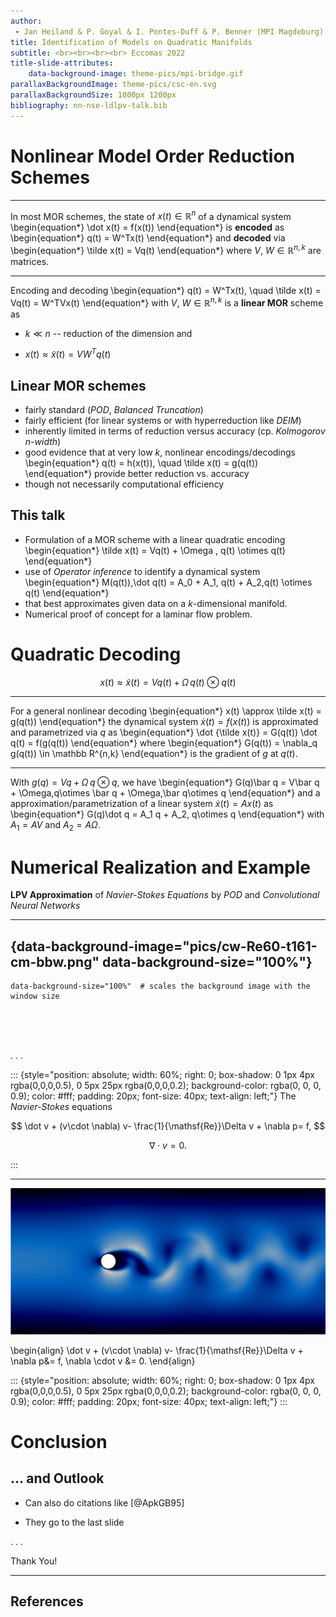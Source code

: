 ```yaml
---
author: 
 - Jan Heiland & P. Goyal & I. Pontes-Duff & P. Benner (MPI Magdeburg)
title: Identification of Models on Quadratic Manifolds
subtitle: <br><br><br><br> Eccomas 2022
title-slide-attributes:
    data-background-image: theme-pics/mpi-bridge.gif
parallaxBackgroundImage: theme-pics/csc-en.svg
parallaxBackgroundSize: 1000px 1200px
bibliography: nn-nse-ldlpv-talk.bib
---
```


# Nonlinear Model Order Reduction Schemes 

---

In most MOR schemes, the state of $x(t)
\in \mathbb R^{n}$ of a dynamical system
\begin{equation*}
\dot x(t) = f(x(t))
\end{equation*}
is **encoded** as
\begin{equation*}
q(t) = W^Tx(t)
\end{equation*}
and **decoded** via
\begin{equation*}
\tilde x(t) = Vq(t)
\end{equation*}
where $V$, $W\in \mathbb R^{n,k}$ are matrices.

---

Encoding and decoding
\begin{equation*}
q(t) = W^Tx(t), \quad \tilde x(t) = Vq(t) = W^TVx(t)
\end{equation*}
with $V$, $W\in \mathbb R^{n,k}$ is a **linear MOR** scheme as

 * $k \ll n$ -- reduction of the dimension and

 * $x(t)\approx \tilde x(t)=VW^Tq(t)$

## Linear MOR schemes

* fairly standard (*POD*, *Balanced Truncation*)
* fairly efficient (for linear systems or with hyperreduction like *DEIM*)
* inherently limited in terms of reduction versus accuracy (cp. *Kolmogorov $n$-width*)
* good evidence that at very low $k$, nonlinear encodings/decodings
\begin{equation*}
q(t) = h(x(t)), \quad \tilde x(t) = g(q(t))
\end{equation*}
provide better reduction vs. accuracy
* though not necessarily computational efficiency

## This talk

* Formulation of a MOR scheme with a linear quadratic encoding
\begin{equation*}
\tilde x(t) = Vq(t) + \Omega \, q(t) \otimes q(t)
\end{equation*}
* use of *Operator inference* to identify a dynamical system
\begin{equation*}
M(q(t))\,\dot q(t) = A_0 + A_1\, q(t) + A_2\,q(t) \otimes q(t)
\end{equation*}
* that best approximates given data on a $k$-dimensional manifold.
* Numerical proof of concept for a laminar flow problem.

# Quadratic Decoding

$$
x(t) \approx \tilde x(t) = Vq(t) + \Omega\,q(t)\otimes q(t)
$$

---

For a general nonlinear decoding
\begin{equation*}
x(t) \approx \tilde x(t) = g(q(t))
\end{equation*}
the dynamical system $\dot x(t) = f(x(t))$ is approximated and parametrized via $q$ as
\begin{equation*}
\dot {\tilde x(t)} = G(q(t)) \dot q(t) = f(g(q(t))
\end{equation*}
where 
\begin{equation*}
G(q(t)) = \nabla_q g(q(t)) \in \mathbb R^{n,k}
\end{equation*}
is the gradient of $g$ at $q(t)$.

---

With $g(q)=Vq + \Omega\,q\otimes q$, we have
\begin{equation*}
G(q)\bar q = V\bar q + \Omega\,q\otimes \bar q + \Omega\,\bar q\otimes q
\end{equation*}
and a approximation/parametrization of a linear system $\dot x(t) = Ax(t)$ as
\begin{equation*}
G(q)\dot q = A_1 q + A_2\, q\otimes q
\end{equation*}
with $A_1 = AV$ and $A_2 = A\Omega$.


# Numerical Realization and Example

**LPV Approximation** of *Navier-Stokes Equations* by *POD* and *Convolutional Neural Networks*

---


## {data-background-image="pics/cw-Re60-t161-cm-bbw.png" data-background-size="100%"}

```
data-background-size="100%"  # scales the background image with the window size
```

<br>
<br>
<br>

. . .

::: {style="position: absolute; width: 60%; right: 0; box-shadow: 0 1px 4px rgba(0,0,0,0.5), 0 5px 25px rgba(0,0,0,0.2); background-color: rgba(0, 0, 0, 0.9); color: #fff; padding: 20px; font-size: 40px; text-align: left;"}
The *Navier-Stokes* equations

$$
\dot v + (v\cdot \nabla) v- \frac{1}{\mathsf{Re}}\Delta v + \nabla p= f, 
$$

$$
\nabla \cdot v = 0.
$$

:::

---

![Velocity snapshot as inline picture](pics/cw-Re60-t161-cm-bbw.png)

\begin{align}
\dot v + (v\cdot \nabla) v- \frac{1}{\mathsf{Re}}\Delta v + \nabla p&= f, 
\nabla \cdot v &= 0.
\end{align}

::: {style="position: absolute; width: 60%; right: 0; box-shadow: 0 1px 4px rgba(0,0,0,0.5), 0 5px 25px rgba(0,0,0,0.2); background-color: rgba(0, 0, 0, 0.9); color: #fff; padding: 20px; font-size: 40px; text-align: left;"}
:::

# Conclusion

## ... and Outlook

 * Can also do citations like [@ApkGB95]

 * They go to the last slide


. . .

Thank You!

---

## References
